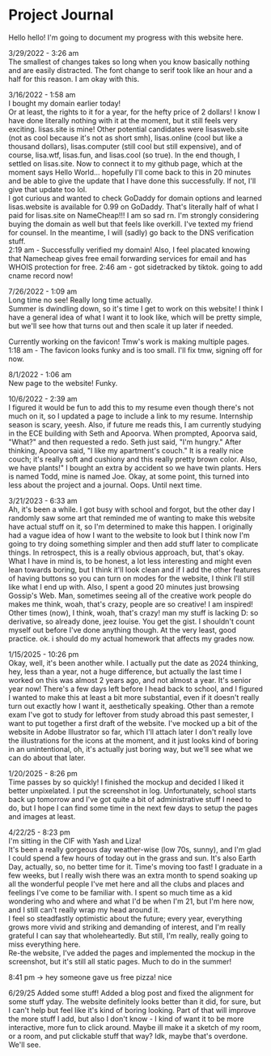 # Project Journal
Hello hello! I'm going to document my progress with this website here. </br>

3/29/2022 - 3:26 am </br>
The smallest of changes takes so long when you know basically nothing and are easily distracted. The font change to serif took like an hour and a half for this reason. I am okay with this. </br>

3/16/2022 - 1:58 am </br> 
I bought my domain earlier today!</br>
Or at least, the rights to it for a year, for the hefty price of 2 dollars! I know I have done literally nothing with it at the moment, but it still feels very exciting. lisas.site is mine! Other potential candidates were lisasweb.site (not as cool because it's not as short smh), lisas.online (cool but like a thousand dollars), lisas.computer (still cool but still expensive), and of course, lisa.wtf, lisas.fun, and lisas.cool (so true). In the end though, I settled on lisas.site. Now to connect it to my github page, which at the moment says Hello World... hopefully I'll come back to this in 20 minutes and be able to give the update that I have done this successfully. If not, I'll give that update too lol. </br>
I got curious and wanted to check GoDaddy for domain options and learned lisas.website is available for 0.99 on GoDaddy. That's literally half of what I paid for lisas.site on NameCheap!!! I am so sad rn. I'm strongly considering buying the domain as well but that feels like overkill. I've texted my friend for counsel. In the meantime, I will (sadly) go back to the DNS verification stuff. </br>
2:19 am - Successfully verified my domain! Also, I feel placated knowing that Namecheap gives free email forwarding services for email and has WHOIS protection for free. 2:46 am - got sidetracked by tiktok. going to add cname record now! 

7/26/2022 - 1:09 am </br>
Long time no see! Really long time actually. </br> 
Summer is dwindling down, so it's time I get to work on this website! I think I have a general idea of what I want it to look like, which will be pretty simple, but we'll see how that turns out and then scale it up later if needed. </br>

Currently working on the favicon! Tmw's work is making multiple pages. 
1:18 am - The favicon looks funky and is too small. I'll fix tmw, signing off for now. </br>

8/1/2022 - 1:06 am </br>
New page to the website! Funky. </br>

10/6/2022 - 2:39 am </br>
I figured it would be fun to add this to my resume even though there's not much on it, so I updated a page to include a link to my resume. Internship season is scary, yeesh. Also, if future me reads this, I am currently studying in the ECE building with Seth and Apoorva. When prompted, Apoorva said, "What?" and then requested a redo. Seth just said, "I'm hungry."  After thinking, Apoorva said, "I like my apartment's couch." It is a really nice couch; it's really soft and cushiony and this really pretty brown color. Also, we have plants!" I bought an extra by accident so we have twin plants. Hers is named Todd, mine is named Joe. Okay, at some point, this turned into less about the project and a journal. Oops. Until next time. </br>

3/21/2023 - 6:33 am </br>
Ah, it's been a while. I got busy with school and forgot, but the other day I randomly saw some art that reminded me of wanting to make this website have actual stuff on it, so I'm determined to make this happen. 
I originally had a vague idea of how I want to the website to look but I think now I'm going to try doing something simpler and then add stuff later to complicate things. In retrospect, this is a really obvious approach, but, that's okay. 
What I have in mind is, to be honest, a lot less interesting and might even lean towards boring, but I think it'll look clean and if I add the other features of having buttons so you can turn on modes for the website, I think I'll still like what I end up with.
Also, I spent a good 20 minutes just browsing Gossip's Web. Man, sometimes seeing all of the creative work people do makes me think, woah, that's crazy, people are so creative! I am inspired! Other times (now), I think, woah, that's crazy! man my stuff is lacking D: so derivative, so already done, jeez louise. You get the gist. I shouldn't count myself out before I've done anything though. At the very least, good practice. ok. i should do my actual homework that affects my grades now. 

1/15/2025 - 10:26 pm </br>
Okay, well, it's been another while. I actually put the date as 2024 thinking, hey, less than a year, not a huge difference, but actually the last time I worked on this was almost 2 years ago, and not almost a year. 
It's senior year now! There's a few days left before I head back to school, and I figured I wanted to make this at least a bit more substantial, even if it doesn't really turn out exactly how I want it, aesthetically speaking. Other than a remote exam I've got to study for leftover from study abroad this past semester, I want to put together a first draft of the website. I've mocked up a bit of the website in Adobe Illustrator so far, which I'll attach later I don't really love the illustrations for the icons at the moment, and it just looks kind of boring in an unintentional, oh, it's actually just boring way, but we'll see what we can do about that later. 

1/20/2025 - 8:26 pm </br>
Time passes by so quickly! I finished the mockup and decided I liked it better unpixelated. I put the screenshot in log.  Unfortunately, school starts back up tomorrow and I've got quite a bit of administrative stuff I need to do, but I hope I can find some time in the next few days to setup the pages and images at least. 

4/22/25 - 8:23 pm </br>
I'm sitting in the CIF with Yash and Liza! </br>
It's been a really gorgeous day weather-wise (low 70s, sunny), and I'm glad I could spend a few hours of today out in the grass and sun. It's also Earth Day, actually, so, no better time for it. 
Time's moving too fast! I graduate in a few weeks, but I really wish there was an extra month to spend soaking up all the wonderful people I've met here and all the clubs and places and feelings I've come to be familiar with. I spent so much time as a kid wondering who and where and what I'd be when I'm 21, but I'm here now, and I still can't really wrap my head around it. </br>
I feel so steadfastly optimistic about the future; every year, everything grows more vivid and striking and demanding of interest, and I'm really grateful I can say that wholeheartedly. But still, I'm really, really going to miss everything here. </br>
Re-the website, I've added the pages and implemented the mockup in the screenshot, but it's still all static pages. Much to do in the summer! 

8:41 pm -> hey someone gave us free pizza! nice

6/29/25
Added some stuff! Added a blog post and fixed the alignment for some stuff yday. The website definitely looks better than it did, for sure, but I can't help but feel like it's kind of boring looking. Part of that will improve the more stuff I add, but also I don't know - I kind of want it to be more interactive, more fun to click around. Maybe ill make it a sketch of my room, or a room, and put clickable stuff that way? Idk, maybe that's overdone. We'll see. 


